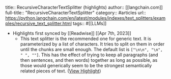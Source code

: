 title:: RecursiveCharacterTextSplitter (highlights)
author:: [[langchain.com]]
full-title:: "RecursiveCharacterTextSplitter"
category:: #articles
url:: https://python.langchain.com/en/latest/modules/indexes/text_splitters/examples/recursive_text_splitter.html
tags:: #[[LLMs]]

- Highlights first synced by [[Readwise]] [[Apr 7th, 2023]]
	- This text splitter is the recommended one for generic text. It is parameterized by a list of characters. It tries to split on them in order until the chunks are small enough. The default list is `["\n\n", "\n", " ", ""]`. This has the effect of trying to keep all paragraphs (and then sentences, and then words) together as long as possible, as those would generically seem to be the strongest semantically related pieces of text. ([View Highlight](https://read.readwise.io/read/01gxcfz6z46n26gpjeqrcr2szb))